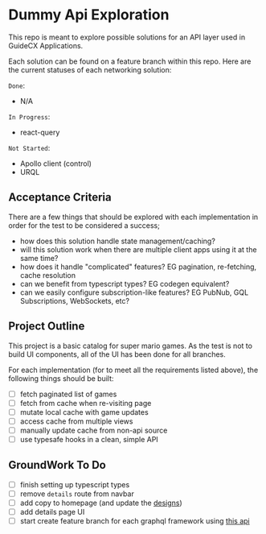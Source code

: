 # Dummy Api Exploration

This repo is meant to explore possible solutions for an API layer used in GuideCX Applications.

Each solution can be found on a feature branch within this repo. Here are the current statuses of each networking solution:

`Done`:

- N/A

`In Progress`:

- react-query

`Not Started`:

- Apollo client (control)
- URQL

## Acceptance Criteria

There are a few things that should be explored with each implementation in order for the test to be considered a success;

- how does this solution handle state management/caching?
- will this solution work when there are multiple client apps using it at the same time?
- how does it handle "complicated" features? EG pagination, re-fetching, cache resolution
- can we benefit from typescript types? EG codegen equivalent?
- can we easily configure subscription-like features? EG PubNub, GQL Subscriptions, WebSockets, etc?

## Project Outline

This project is a basic catalog for super mario games. As the test is not to build UI components, all of the UI has been done for all branches.

For each implementation (for to meet all the requirements listed above), the following things should be built:

- [ ] fetch paginated list of games
- [ ] fetch from cache when re-visiting page
- [ ] mutate local cache with game updates
- [ ] access cache from multiple views
- [ ] manually update cache from non-api source
- [ ] use typesafe hooks in a clean, simple API

## GroundWork To Do

- [ ] finish setting up typescript types
- [ ] remove `details` route from navbar
- [ ] add copy to homepage (and update the [designs](./WIREFRAME.png))
- [ ] add details page UI
- [ ] start create feature branch for each graphql framework using [this api](https://www.mariouniversalis.fr/graphql/)
